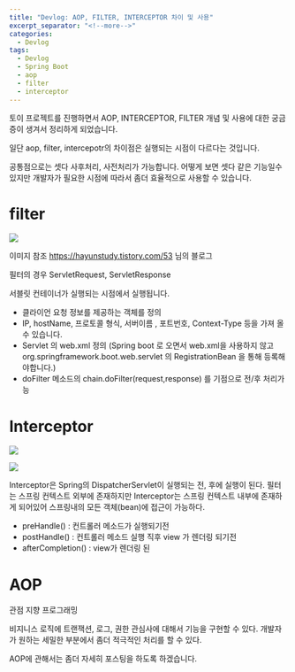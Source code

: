```yaml
---
title: "Devlog: AOP, FILTER, INTERCEPTOR 차이 및 사용"
excerpt_separator: "<!--more-->"
categories:
  - Devlog
tags:
  - Devlog
  - Spring Boot
  - aop
  - filter
  - interceptor
---
```


토이 프로젝트를 진행하면서 AOP, INTERCEPTOR, FILTER 개념 및 사용에 대한 궁금증이 생겨서 정리하게 되었습니다.

일단 aop, filter, intercepotr의 차이점은 실행되는 시점이 다르다는 것입니다.

공통점으로는 셋다 사후처리, 사전처리가 가능합니다. 어떻게 보면 셋다 같은 기능일수 있지만 개발자가 필요한
시점에 따라서 좀더 효율적으로 사용할 수 있습니다.

filter
===

![](https://t1.daumcdn.net/cfile/tistory/996C413359C9BF2917)

이미지 참조 https://hayunstudy.tistory.com/53 님의 블로그 

필터의 경우 ServletRequest, ServletResponse 

서블릿 컨테이너가 실행되는 시점에서 실행됩니다. 

- 클라이언 요청 정보를 제공하는 객체를 정의
- IP, hostName, 프로토콜 형식, 서버이름 , 포트번호, Context-Type 등을 가져 올 수 있습니다.
- Servlet 의 web.xml 정의 (Spring boot 로 오면서 web.xml을 사용하지 않고  org.springframework.boot.web.servlet 의 RegistrationBean 을 통해 등록해야합니다.)
- doFilter 메소드의 chain.doFilter(request,response) 를 기점으로 전/후 처리가능


Interceptor
===

![](https://t1.daumcdn.net/cfile/tistory/99C75B3359C9C08312)

![](https://t1.daumcdn.net/cfile/tistory/990C573359C9C2B834)

Interceptor은 Spring의 DispatcherServlet이 실행되는 전, 후에 실행이 된다.
필터는 스프링 컨텍스트 외부에 존재하지만 Interceptor는 스프링 컨텍스트 내부에 존재하게 되어있어
스프링내의 모든 객체(bean)에 접근이 가능하다. 

- preHandle() : 컨트롤러 메소드가 실행되기전
- postHandle() : 컨트롤러 메소드 실행 직후 view 가 렌더링 되기전 
- afterCompletion() : view가 렌더링 된 

AOP
===

관점 지향 프로그래밍

비지니스 로직에 트랜잭션, 로그, 권한 관심사에 대해서 기능을 구현할 수 있다.
개발자가 원하는 세밀한 부분에서 좀더 적극적인 처리를 할 수 있다. 

AOP에 관해서는 좀더 자세히 포스팅을 하도록 하겠습니다.




